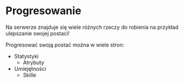 # Progresowanie
Na serwerze znajduje się wiele różnych rzeczy do robienia na przykład ulepszanie swojej postaci!

Progresować swoją postać można w wiele stron:
- Statystyki
	- Atrybuty
- Umiejętności
	- Skille